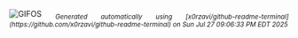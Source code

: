 <div align="justify">
<picture>
    <source media="(prefers-color-scheme: dark)" srcset="https://i.ibb.co/0z5xPtn/output-gif.gif">
    <source media="(prefers-color-scheme: light)" srcset="https://i.ibb.co/0z5xPtn/output-gif.gif">
    <img alt="GIFOS" src="https://i.ibb.co/0z5xPtn/output-gif.gif">
</picture>
<sub><i>Generated automatically using [x0rzavi/github-readme-terminal](https://github.com/x0rzavi/github-readme-terminal) on Sun Jul 27 09:06:33 PM EDT 2025</i></sub>
</div>

<!--  -->
